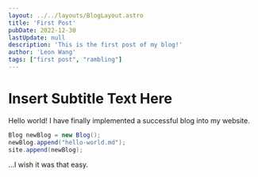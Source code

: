 ```yaml
---
layout: ../../layouts/BlogLayout.astro
title: 'First Post'
pubDate: 2022-12-30
lastUpdate: null
description: 'This is the first post of my blog!'
author: 'Leon Wang'
tags: ["first post", "rambling"]
---
```


# Insert Subtitle Text Here

Hello world! I have finally implemented a successful blog into my website.

```java
Blog newBlog = new Blog();
newBlog.append("hello-world.md");
site.append(newBlog);
```

...I wish it was that easy.
